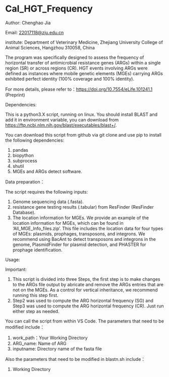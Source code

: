 # Cal_HGT_Frequency
Author: Chenghao Jia

Email: 22017118@zju.edu.cn

institute: Department of Veterinary Medicine, Zhejiang University College of Animal Sciences, Hangzhou 310058, China

The program was specifically designed to assess the frequency of horizontal transfer of antimicrobial resistance genes (ARGs) within a single region (SR) or across regions (CR). HGT events involving ARGs were defined as instances where mobile genetic elements (MGEs) carrying ARGs exhibited perfect identity (100% coverage and 100% identity).

For more details, please refer to：https://doi.org/10.7554/eLife.101241.1 (Preprint)


Dependencies:

This is a python3.X script, running on linux. You should install BLAST and add it in environment variable, you can download from https://ftp.ncbi.nlm.nih.gov/blast/executables/blast+/. 

You can download this script from github via git clone and use pip to install the following dependencies:
1. pandas
2. biopython
3. subprocess
4. shutil
5. MGEs and ARGs detect software.

Data preparation：

The script requires the following inputs: 
1. Genome sequencing data (.fasta).
2. resistance gene testing results (.tabular) from ResFinder (ResFinder Database).
3. The location information for MGEs. We provide an example of the location information for MGEs, which can be found in ‘All_MGE_Info_files.zip’. This file includes the location data for four types of MGEs: plasmids, prophages, transposons, and integrons. We recommend using BacAnt to detect transposons and integrons in the genome, PlasmidFinder for plasmid detection, and PHASTER for prophage identification.

Usage:

Important: 
1. This script is divided into three Steps, the first step is to make changes to the ARGs file output by abricate and remove the ARGs entries that are not on the MGEs. As a control for vertical inheritance, we recommend running this step first.
2. Step2 was used to compute the ARG horizontal frequency (SG) and Step3 was used to compute the ARG horizontal frequency (CR). Just run either step as needed.

You can call the script from within VS Code. The parameters that need to be modified include：
1. work_path：Your Working Directory
2. ARG_name: Name of ARG
3. inputname: Directory name of the fasta file

Also the parameters that need to be modified in blastn.sh include：
1. Working Directory
